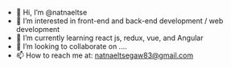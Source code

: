 - 👋 Hi, I’m @natnaeltse
- 👀 I’m interested in front-end and back-end development / web development
- 🌱 I’m currently learning react js, redux, vue, and Angular 
- 💞️ I’m looking to collaborate on ....
- 📫 How to reach me at: natnaeltsegaw83@gmail.com

<!---
natnaeltse/natnaeltse is a ✨ special ✨ repository because its `README.md` (this file) appears on your GitHub profile.
You can click the Preview link to take a look at your changes.
--->
